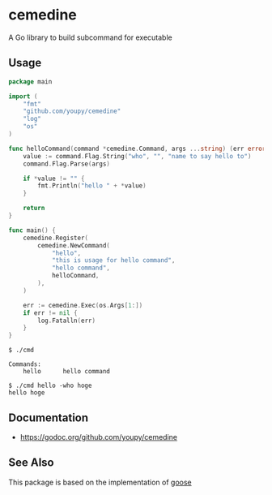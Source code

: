 # cemedine

A Go library to build subcommand for executable

## Usage

```go
package main

import (
    "fmt"
    "github.com/youpy/cemedine"
    "log"
    "os"
)

func helloCommand(command *cemedine.Command, args ...string) (err error) {
    value := command.Flag.String("who", "", "name to say hello to")
    command.Flag.Parse(args)

	if *value != "" {
		fmt.Println("hello " + *value)
	}

	return
}

func main() {
    cemedine.Register(
        cemedine.NewCommand(
            "hello",
            "this is usage for hello command",
            "hello command",
            helloCommand,
        ),
    )

	err := cemedine.Exec(os.Args[1:])
	if err != nil {
		log.Fatalln(err)
	}
}
```

```
$ ./cmd

Commands:
    hello      hello command

$ ./cmd hello -who hoge
hello hoge
```

## Documentation

- https://godoc.org/github.com/youpy/cemedine

## See Also

This package is based on the implementation of [goose](https://bitbucket.org/liamstask/goose/src/a9882a2ed799e698d21706769cd8db004ed68f79/cmd/goose/?at=master)

